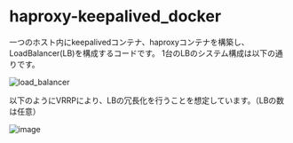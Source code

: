 # haproxy-keepalived_docker

一つのホスト内にkeepalivedコンテナ、haproxyコンテナを構築し、LoadBalancer(LB)を構成するコードです。
1台のLBのシステム構成は以下の通りです。

![load_balancer](https://user-images.githubusercontent.com/83711779/196959184-f4febd78-c2b4-4e5f-ab1d-2c359a48be4d.png)

以下のようにVRRPにより、LBの冗長化を行うことを想定しています。（LBの数は任意）　

![image](https://user-images.githubusercontent.com/83711779/225522108-58915079-b123-4638-8c94-b03038771e46.png)


